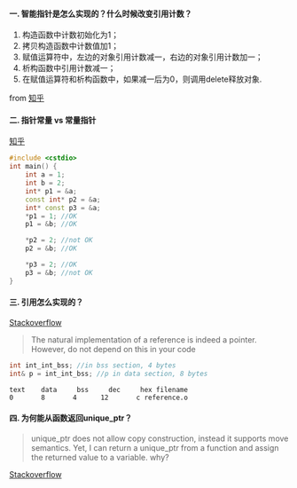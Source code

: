 #### 一. 智能指针是怎么实现的？什么时候改变引用计数？

1. 构造函数中计数初始化为1；
2. 拷贝构造函数中计数值加1；
3. 赋值运算符中，左边的对象引用计数减一，右边的对象引用计数加一；
4. 析构函数中引用计数减一；
5. 在赋值运算符和析构函数中，如果减一后为0，则调用delete释放对象.

from [知乎](https://www.zhihu.com/question/34574154/answer/253165162)

#### 二. 指针常量 vs 常量指针
[知乎](https://www.zhihu.com/question/37608201)
```cpp
#include <cstdio>
int main() {
    int a = 1;
    int b = 2;
    int* p1 = &a;
    const int* p2 = &a;
    int* const p3 = &a;
    *p1 = 1; //OK
    p1 = &b; //OK

    *p2 = 2; //not OK
    p2 = &b; //OK

    *p3 = 2; //OK
    p3 = &b; //not OK
}
```
#### 三. 引用怎么实现的？
[Stackoverflow](https://stackoverflow.com/questions/3954764/how-is-reference-implemented-internally)
>The natural implementation of a reference is indeed a pointer. However, do not depend on this in your code
```cpp
int int_int_bss; //in bss section, 4 bytes
int& p = int_int_bss; //p in data section, 8 bytes
```
```
text    data     bss     dec     hex filename
0       8       4      12       c reference.o
```

#### 四. 为何能从函数返回unique_ptr？
>unique_ptr<T> does not allow copy construction, instead it supports move semantics. Yet, I can return a unique_ptr<T> from a function and assign the returned value to a variable. why?
    
[Stackoverflow](https://stackoverflow.com/questions/4316727/returning-unique-ptr-from-functions)
